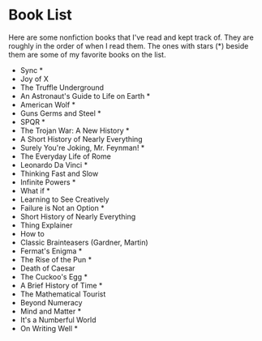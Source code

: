 # Book List

Here are some nonfiction books that I've read and kept track of. They are roughly in the order of when I read them. The ones with stars (*) beside them are some of my favorite books on the list.  

- Sync *
- Joy of X
- The Truffle Underground
- An Astronaut's Guide to Life on Earth *
- American Wolf *
- Guns Germs and Steel *
- SPQR *
- The Trojan War: A New History *
- A Short History of Nearly Everything
- Surely You're Joking, Mr. Feynman! *
- The Everyday Life of Rome
- Leonardo Da Vinci  *
- Thinking Fast and Slow
- Infinite Powers *
- What if *
- Learning to See Creatively
- Failure is Not an Option *
- Short History of Nearly Everything
- Thing Explainer
- How to
- Classic Brainteasers (Gardner, Martin)
- Fermat's Enigma *
- The Rise of the Pun *
- Death of Caesar
- The Cuckoo's Egg *
- A Brief History of Time *
- The Mathematical Tourist
- Beyond Numeracy
- Mind and Matter *
- It's a Numberful World
- On Writing Well *